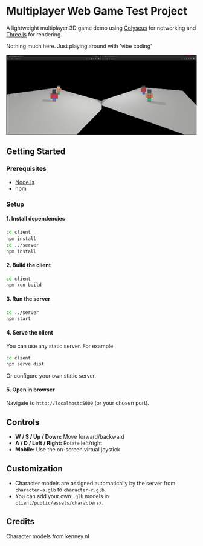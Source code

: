 # Multiplayer Web Game Test Project

A lightweight multiplayer 3D game demo using [Colyseus](https://colyseus.io/) for networking and [Three.js](https://threejs.org/) for rendering.

Nothing much here. Just playing around with 'vibe coding'

[![Demo video](media/screenshot.png)](media/demo-video.mp4)

## Getting Started

### Prerequisites

- [Node.js](https://nodejs.org/)
- [npm](https://www.npmjs.com/)

### Setup

#### 1. Install dependencies

```sh
cd client
npm install
cd ../server
npm install
```

#### 2. Build the client

```sh
cd client
npm run build
```

#### 3. Run the server

```sh
cd ../server
npm start
```

#### 4. Serve the client

You can use any static server. For example:

```sh
cd client
npx serve dist
```

Or configure your own static server.

#### 5. Open in browser

Navigate to `http://localhost:5000` (or your chosen port).

## Controls

- **W / S / Up / Down:** Move forward/backward
- **A / D / Left / Right:** Rotate left/right
- **Mobile:** Use the on-screen virtual joystick

## Customization

- Character models are assigned automatically by the server from `character-a.glb` to `character-r.glb`.
- You can add your own `.glb` models in `client/public/assets/characters/`.

## Credits

Character models from kenney.nl